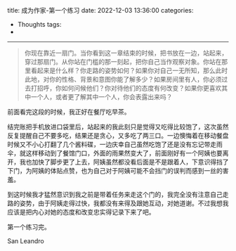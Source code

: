 title: 成为作家-第一个练习
date: 2022-12-03 13:36:00
categories:
- Thoughts
tags:
-
---

> 你现在靠近一扇门。当你看到这一章结束的时候，把书放在一边，站起来，穿过那扇门。从你站在门槛的那一刻起，把你自己当作观察对象。你站在那里看起来是什么样？你走路的姿势如何？如果你对自己一无所知，那么此时此地，对你的性格、背景和意图你能了解多少？如果房间里有人，你必须过去打招呼，你如何问候他们？你对待他们的态度有何改变？如果你更喜欢其中一个人，或者更了解其中一个人，你会表露出来吗？



前面看完这段的时候，我正好在餐厅吃早茶。

结完账把手机放进口袋里后，站起来的我此刻只是觉得又吃得比较饱了，这次虽然反复提醒自己不要多吃，结果还是贪心，又多吃了两三口。一边懊悔着在移动餐盘时候又不小心打翻了几个酱料碟，一边庆幸自己虽然吃饱了还是没有忘记带走雨伞，就这样移动到了餐馆门口，外面的雨果然变大了，前面刚好有一个阿姨也要离开，我也加快了脚步更了上去，阿姨虽然都没看后面是不是跟着人，下意识得挡了下门，为阿姨的体贴点赞，也为自己对于阿姨可能不会挡门的误判而感到一丝的害羞。

到这时候我才猛然意识到我之前是带着任务来走这个门的，我完全没有注意自己走路的姿势，由于阿姨走得过快，我都没有来得及跟她互动，对她道谢。不过我想我应该是把内心对她的态度和改变忠实得记录下来了吧。

第一个练习完。

San Leandro
